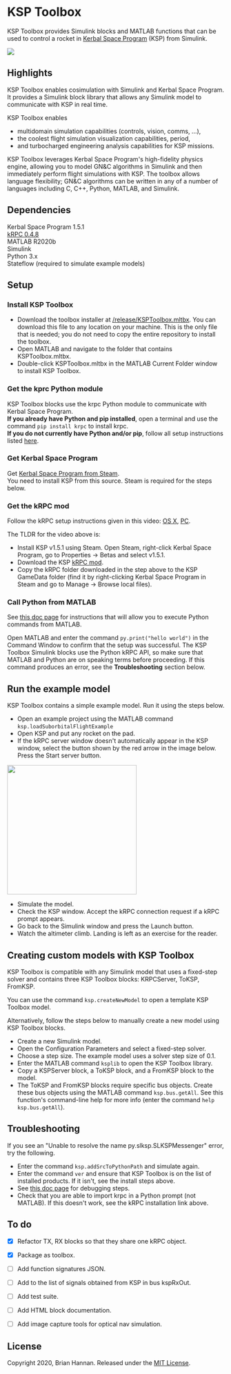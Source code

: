 # KSP Toolbox

KSP Toolbox provides Simulink blocks and MATLAB functions that can be used to
control a rocket in 
[Kerbal Space Program](https://en.wikipedia.org/wiki/Kerbal_Space_Program) 
(KSP) from Simulink. 

![](https://github.com/brhannan/sl-ksp/blob/main/doc/images/ksplaunchdemo2.gif)


## Highlights

KSP Toolbox enables cosimulation with Simulink and Kerbal Space Program. 
It provides a Simulink block library that allows any Simulink model to 
communicate with KSP in real time.

KSP Toolbox enables 
- multidomain simulation capabilities (controls, vision, comms, ...),  
- the coolest flight simulation visualization capabilities, period,
- and turbocharged engineering analysis capabilities for KSP missions.

KSP Toolbox leverages Kerbal Space Program's high-fidelity physics 
engine, allowing you to model GN&C algorithms in Simulink and then 
immediately perform flight simulations with KSP. 
The toolbox allows language flexibility; GN&C algorithms can be written in 
any of a number of languages including C, C++, Python, MATLAB, and Simulink.


## Dependencies

Kerbal Space Program 1.5.1  
[kRPC 0.4.8](https://krpc.github.io/krpc)  
MATLAB R2020b  
Simulink    
Python 3.x  
Stateflow (required to simulate example models)


## Setup

### Install KSP Toolbox
- Download the toolbox installer at
[/release/KSPToolbox.mltbx](https://github.com/brhannan/sl-ksp/tree/main/release).
You can download this file to any location on your machine. This is the only file 
that is needed; you do not need to copy the entire repository to install the toolbox.  
- Open MATLAB and navigate to the folder that contains KSPToolbox.mltbx.  
- Double-click KSPToolbox.mltbx in the MATLAB Current Folder window to
install KSP Toolbox.  

### Get the kprc Python module

KSP Toolbox blocks use the krpc Python module to communicate with 
Kerbal Space Program.  
**If you already have Python and pip installed**, open a terminal and use the 
command 
```pip install krpc``` to install krpc.  
**If you do not currently have Python and/or pip**, follow all setup 
instructions listed 
[here](https://krpc.github.io/krpc/getting-started.html).

### Get Kerbal Space Program

Get 
[Kerbal Space Program from Steam](https://store.steampowered.com/app/220200/Kerbal_Space_Program/).  
You need to install KSP from this source. Steam is required for the steps below.  

### Get the kRPC mod

Follow the kRPC setup instructions given in this video:
[OS X](https://www.youtube.com/watch?v=x6wdnge-hZU&t=0s),
[PC](https://www.youtube.com/watch?v=RQzWri_K_UY).  

The TLDR for the video above is:  
- Install KSP v1.5.1 using Steam. Open Steam, right-click Kerbal Space Program,
go to Properties -> Betas and select v1.5.1.  
- Download the KSP [kRPC mod](https://spacedock.info/mod/69/kRPC).  
- Copy the kRPC folder downloaded in the step above to the KSP GameData folder
(find it by right-clicking Kerbal Space Program in Steam and go to Manage ->
Browse local files).  

### Call Python from MATLAB

See
[this doc page](https://www.mathworks.com/help/matlab/call-python-libraries.html)
for instructions that will allow you to execute Python commands from MATLAB.

Open MATLAB and enter the command
```py.print("hello world")``` in the Command Window to confirm that the
setup was successful. The KSP Toolbox Simulink blocks use the Python kRPC
API, so make sure that MATLAB and Python are on speaking terms before
proceeding. If this command produces an error, see the **Troubleshooting** 
section below.  


## Run the example model

KSP Toolbox contains a simple example model. Run it using the steps below. 
- Open an example project using the MATLAB command 
```ksp.loadSuborbitalFlightExample```  
- Open KSP and put any rocket on the pad.  
- If the kRPC server window doesn't automatically appear in the KSP window,
select the button shown by the red arrow in the image below. Press the
Start server button.  

<p float = "left">
    <img src="doc/images/start-krpc-server-menu.png" width = "300"/>
</p>

- Simulate the model.
- Check the KSP window. Accept the kRPC connection request if a kRPC prompt
appears.  
- Go back to the Simulink window and press the Launch button.  
- Watch the altimeter climb. Landing is left as an exercise for the reader.  


## Creating custom models with KSP Toolbox

KSP Toolbox is compatible with any Simulink model that uses a fixed-step 
solver and contains three KSP Toolbox blocks: KRPCServer, ToKSP, FromKSP.  

You can use the command ```ksp.createNewModel``` to open a template KSP 
Toolbox model.  

Alternatively, follow the steps below to manually create a new model using
KSP Toolbox blocks.
- Create a new Simulink model.
- Open the Configuration Parameters and select a fixed-step solver.
- Choose a step size. The example model uses a solver step size of 0.1.
- Enter the MATLAB command ```ksplib``` to open the KSP Toolbox library.
- Copy a KSPServer block, a ToKSP block, and a FromKSP block to the model.
- The ToKSP and FromKSP blocks require specific bus objects. Create these
bus objects using the MATLAB command ```ksp.bus.getAll```. See this 
function's  command-line help for more info (enter the  command 
```help ksp.bus.getAll```).  


## Troubleshooting

If you see an "Unable to resolve the name py.slksp.SLKSPMessenger" error,
try the following.
- Enter the command ```ksp.addSrcToPythonPath``` and simulate again.
- Enter the command ```ver``` and ensure that KSP Toolbox is on the list
of installed products. If it isn't, see the install steps above.
- See [this doc page](https://www.mathworks.com/help/matlab/matlab_external/undefined-variable-py-or-function-py-command.html)
for debugging steps.
- Check that you are able to import krpc in a Python prompt (not MATLAB).
If this doesn't work, see the kRPC installation link above.


## To do
- [x] Refactor TX, RX blocks so that they share one kRPC object.
- [x] Package as toolbox.
- [ ] Add function signatures JSON.
- [ ] Add to the list of signals obtained from KSP in bus kspRxOut.
- [ ] Add test suite.
- [ ] Add HTML block documentation.
- [ ] Add image capture tools for optical nav simulation.


## License

Copyright 2020, Brian Hannan. Released under the
[MIT License](https://github.com/brhannan/sl-ksp/blob/main/LICENSE).

